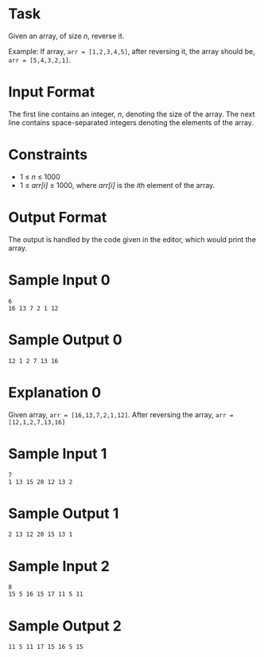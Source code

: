 # Task
Given an array, of size *n*, reverse it.

Example: If array, `arr = [1,2,3,4,5]`, after reversing it, the array should be, `arr = [5,4,3,2,1]`.

# Input Format
The first line contains an integer, *n*, denoting the size of the array. The next line contains space-separated integers denoting the elements of the array.

# Constraints
* 1 ≤ *n* ≤ 1000
* 1 ≤ *arr[i]* ≤ 1000, where *arr[i]* is the *ith* element of the array.

# Output Format
The output is handled by the code given in the editor, which would print the array.

# Sample Input 0
```
6
16 13 7 2 1 12 
```

# Sample Output 0
```
12 1 2 7 13 16 
```

# Explanation 0

Given array, `arr = [16,13,7,2,1,12]`. After reversing the array, `arr = [12,1,2,7,13,16]`

# Sample Input 1
```
7
1 13 15 20 12 13 2 
```

# Sample Output 1
```
2 13 12 20 15 13 1 
```

# Sample Input 2
```
8
15 5 16 15 17 11 5 11 
```

# Sample Output 2
```
11 5 11 17 15 16 5 15 
```